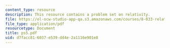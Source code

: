 ```yaml
---
content_type: resource
description: This resource contains a problem set on relativity.
file: https://ol-ocw-studio-app-qa.s3.amazonaws.com/courses/8-033-relativity-fall-2006/d7facc816037e539dd4e2a1116e901e8_ps5.pdf
file_type: application/pdf
resourcetype: Document
title: ps5.pdf
uid: d7facc81-6037-e539-dd4e-2a1116e901e8
---
```

